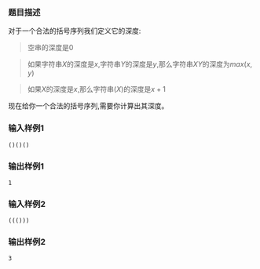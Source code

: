 ### 题目描述
对于一个合法的括号序列我们定义它的深度:

> 空串的深度是$0$

> 如果字符串$X$的深度是$x$,字符串$Y$的深度是$y$,那么字符串$XY$的深度为$max(x,y)$

> 如果$X$的深度是$x$,那么字符串$(X)$的深度是$x+1$

现在给你一个合法的括号序列,需要你计算出其深度。

### 输入样例1
```
()()()
```
### 输出样例1
```
1
```
### 输入样例2
```
((()))
```
### 输出样例2
```
3
```